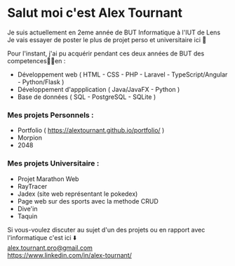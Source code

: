 # Salut moi c'est Alex Tournant
Je suis actuellement en 2eme année de BUT Informatique à l'IUT de Lens 
Je vais essayer de poster le plus de projet perso et universitaire ici 👀

Pour l'instant, j'ai pu acquérir pendant ces deux années de BUT des competences🧑‍💻en :  
- Développement web ( HTML - CSS - PHP - Laravel - TypeScript/Angular - Python/Flask )
- Développement d'appplication ( Java/JavaFX - Python )
- Base de données ( SQL - PostgreSQL - SQLite )

### Mes projets Personnels :
- Portfolio (  https://alextournant.github.io/portfolio/ )
- Morpion
- 2048
### Mes projets Universitaire :
- Projet Marathon Web
- RayTracer
- Jadex (site web représentant le pokedex)
- Page web sur des sports avec la methode CRUD
- Dive'in
- Taquin

Si vous-voulez discuter au sujet d'un des projets ou en rapport avec l'informatique c'est ici ⬇️   
alex.tournant.pro@gmail.com   
https://www.linkedin.com/in/alex-tournant/
